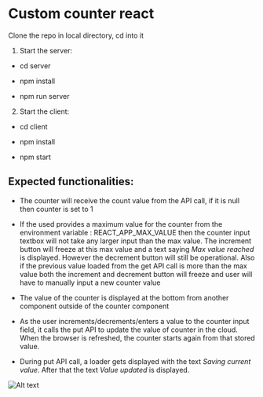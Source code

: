 
  

# Custom counter react

  

Clone the repo in local directory, cd into it

  

1. Start the server:

  

- cd server

- npm install

- npm run server

  

2. Start the client:

  

- cd client

- npm install

- npm start

  

## Expected functionalities:

  

- The counter will receive the count value from the API call, if it is null then counter is set to 1

- If the used provides a maximum value for the counter from the environment variable : REACT_APP_MAX_VALUE then the counter input textbox will not take any larger input than the max value. The increment button will freeze at this max value and a text saying *Max value reached* is displayed. However the decrement button will still be operational.
Also if the previous value loaded from the get API call is more than the max value both the increment and decrement button will freeze and user will have to manually input a new counter value

- The value of the counter is displayed at the bottom from another component outside of the counter component

- As the user increments/decrements/enters a value to the counter input field, it calls the put API to update the value of counter in the cloud. When the browser is refreshed, the counter starts again from that stored value.

- During put API call, a loader gets displayed with the text *Saving current value*. After that the text *Value updated* is displayed.

![Alt text](./client/src/components/assets/demo.gif)
